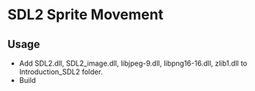 # SDL2 Sprite Movement

## Usage

* Add SDL2.dll, SDL2_image.dll, libjpeg-9.dll, libpng16-16.dll, zlib1.dll to Introduction_SDL2 folder.
* Build